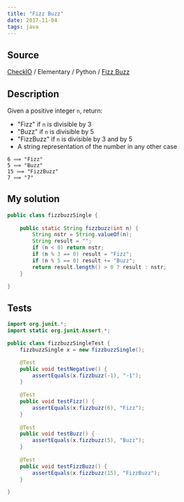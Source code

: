 ```yaml
---
title: "Fizz Buzz"
date: 2017-11-04
tags: java
---
```


## Source

[CheckIO](https://checkio.org/) / Elementary / Python /
[Fizz Buzz](https://py.checkio.org/mission/fizz-buzz/)


## Description

Given a positive integer `n`, return:
- "Fizz" if `n` is divisible by 3
- "Buzz" if `n` is divisible by 5
- "FizzBuzz" if `n` is divisible by 3 and by 5
- A string representation of the number in any other case

```
6 ⟹ "Fizz"
5 ⟹ "Buzz"
15 ⟹ "FizzBuzz"
7 ⟹ "7"
```


## My solution

```java
public class fizzbuzzSingle {
    
    public static String fizzbuzz(int n) {
        String nstr = String.valueOf(n);
        String result = "";
        if (n < 0) return nstr;
        if (n % 3 == 0) result = "Fizz";
        if (n % 5 == 0) result += "Buzz";
        return result.length() > 0 ? result : nstr;
    }

}
```


## Tests

```java
import org.junit.*;
import static org.junit.Assert.*;

public class fizzbuzzSingleTest {
    fizzbuzzSingle x = new fizzbuzzSingle();

    @Test
    public void testNegative() {
        assertEquals(x.fizzbuzz(-1), "-1");
    }
    
    @Test
    public void testFizz() {
        assertEquals(x.fizzbuzz(6), "Fizz");
    }
    
    @Test
    public void testBuzz() {
        assertEquals(x.fizzbuzz(5), "Buzz");
    }
    
    @Test
    public void testFizzBuzz() {
        assertEquals(x.fizzbuzz(15), "FizzBuzz");
    }

}
```
